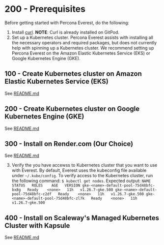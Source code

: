 # 200 - Prerequisites

Before getting started with Percona Everest, do the following:

1. Install [curl](https://everything.curl.dev/get). **NOTE**: Curl is already installed on GitPod.
2. Set up a Kubernetes cluster. Percona Everest assists with installing all the necessary operators and required packages, but does not currently help with spinning up a Kubernetes cluster. We recommend setting up Percona Everest on the Amazon Elastic Kubernetes Service (EKS) or Google Kubernetes Engine (GKE).

## 100 - Create Kubernetes cluster on Amazon Elastic Kubernetes Service (EKS)

See [README.md](./100/README.md)

## 200 - Create Kubernetes cluster on Google Kubernetes Engine (GKE)

See [README.md](./200/README.md)

## 300 - Install on Render.com (Our Choice)

See [README.md](./300/README.md)

3. Verify the you have accewss to Kubernetes cluster that you want to use with Everest. By default, Everest uses the kubeconfig file available under ```~/.kube/config```. To verify access to the Kubernetes cluster, run the following command: ```$ kubectl get nodes```. Expected output: ```NAME                                    STATUS   ROLES    AGE   VERSION
gke-<name>-default-pool-75d48bfc-bx8g   Ready    <none>   11h   v1.26.7-gke.500
gke-<name>-default-pool-75d48bfc-c2df   Ready    <none>   11h   v1.26.7-gke.500
gke-<name>-default-pool-75d48bfc-zl7k   Ready    <none>   11h   v1.26.7-gke.500```

## 400 - Install on Scaleway's Managed Kubernetes Cluster with Kapsule

See [README.md](./400/README.md)
